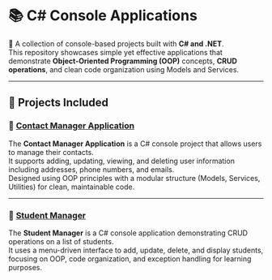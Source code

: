 # 📚 C# Console Applications  

🚀 A collection of console-based projects built with **C# and .NET**.  
This repository showcases simple yet effective applications that demonstrate **Object-Oriented Programming (OOP)** concepts, **CRUD operations**, and clean code organization using Models and Services.  

---

## 📌 Projects Included  

### 📘 [Contact Manager Application](Contact_Manager_Application)  
The **Contact Manager Application** is a C# console project that allows users to manage their contacts.  
It supports adding, updating, viewing, and deleting user information including addresses, phone numbers, and emails.  
Designed using OOP principles with a modular structure (Models, Services, Utilities) for clean, maintainable code.

---

### 🏫 [Student Manager](Student_Record_Manager)  
The **Student Manager** is a C# console application demonstrating CRUD operations on a list of students.  
It uses a menu-driven interface to add, update, delete, and display students, focusing on OOP, code organization, and exception handling for learning purposes.


